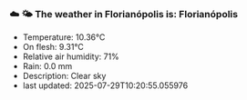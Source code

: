 ### ☁️ 🌤️  The weather in Florianópolis is: Florianópolis

- Temperature: 10.36°C
- On flesh: 9.31°C
- Relative air humidity: 71%
- Rain: 0.0 mm
- Description: Clear sky
- last updated: 2025-07-29T10:20:55.055976
